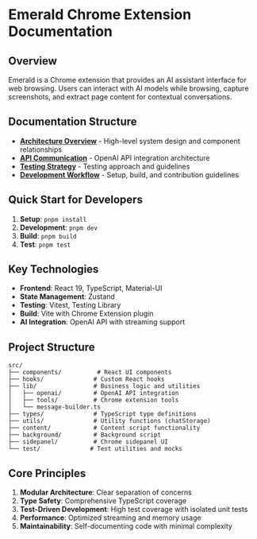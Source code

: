 # Emerald Chrome Extension Documentation

## Overview

Emerald is a Chrome extension that provides an AI assistant interface for web browsing. Users can interact with AI models while browsing, capture screenshots, and extract page content for contextual conversations.

## Documentation Structure

- **[Architecture Overview](./architecture/overview.md)** - High-level system design and component relationships
- **[API Communication](./architecture/api-communication.md)** - OpenAI API integration architecture
- **[Testing Strategy](./testing/strategy.md)** - Testing approach and guidelines
- **[Development Workflow](./development/workflow.md)** - Setup, build, and contribution guidelines

## Quick Start for Developers

1. **Setup**: `pnpm install`
2. **Development**: `pnpm dev`
3. **Build**: `pnpm build`
4. **Test**: `pnpm test`

## Key Technologies

- **Frontend**: React 19, TypeScript, Material-UI
- **State Management**: Zustand
- **Testing**: Vitest, Testing Library
- **Build**: Vite with Chrome Extension plugin
- **AI Integration**: OpenAI API with streaming support

## Project Structure

```
src/
├── components/          # React UI components
├── hooks/              # Custom React hooks
├── lib/                # Business logic and utilities
│   ├── openai/         # OpenAI API integration
│   ├── tools/          # Chrome extension tools
│   └── message-builder.ts
├── types/              # TypeScript type definitions
├── utils/              # Utility functions (chatStorage)
├── content/            # Content script functionality
├── background/         # Background script
├── sidepanel/          # Chrome sidepanel UI
└── test/              # Test utilities and mocks
```

## Core Principles

1. **Modular Architecture**: Clear separation of concerns
2. **Type Safety**: Comprehensive TypeScript coverage
3. **Test-Driven Development**: High test coverage with isolated unit tests
4. **Performance**: Optimized streaming and memory usage
5. **Maintainability**: Self-documenting code with minimal complexity
